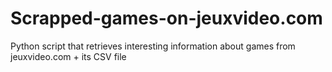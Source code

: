# Scrapped-games-on-jeuxvideo.com
Python script that retrieves interesting information about games from jeuxvideo.com + its CSV file
